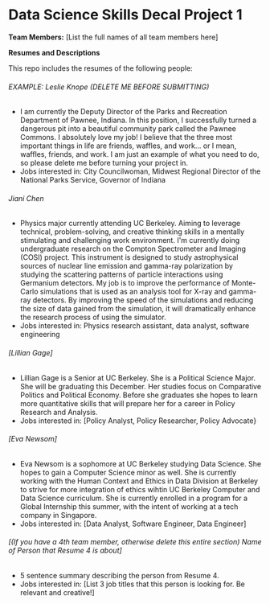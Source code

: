 # Data Science Skills Decal Project 1

**Team Members:** [List the full names of all team members here]  

**Resumes and Descriptions**  

This repo includes the resumes of the following people:

###### EXAMPLE: Leslie Knope (DELETE ME BEFORE SUBMITTING)
* I am currently the Deputy Director of the Parks and Recreation Department of Pawnee, Indiana. In this position, I successfully turned a dangerous pit into a beautiful community park called the Pawnee Commons. I absolutely love my job! I believe that the three most important things in life are friends, waffles, and work... or I mean, waffles, friends, and work. I am just an example of what you need to do, so please delete me before turning your project in.
* Jobs interested in: City Councilwoman, Midwest Regional Director of the National Parks Service, Governor of Indiana

###### Jiani Chen 
* Physics major currently attending UC Berkeley. Aiming to leverage technical, problem-solving, and creative thinking skills in a mentally stimulating and challenging work environment. I'm currently doing undergraduate research on the Compton Spectrometer and Imaging (COSI) project. This instrument is designed to study astrophysical sources of nuclear line emission and gamma-ray polarization by studying the scattering patterns of particle interactions using Germanium detectors. My job is to improve the performance of Monte-Carlo simulations that is used as an analysis tool for X-ray and gamma-ray detectors. By improving the speed of the simulations and reducing the size of data gained from the simulation, it will dramatically enhance the research process of using the simulator. 
* Jobs interested in: Physics research assistant, data analyst, software engineering 

###### [Lillian Gage]
* Lillian Gage is a Senior at UC Berkeley. She is a Political Science Major. She will be graduating this December. Her studies focus on Comparative Politics and Political Economy. Before she graduates she hopes to learn more quantitative skills that will prepare her for a career in Policy Research and Analysis.
* Jobs interested in: [Policy Analyst, Policy Researcher, Policy Advocate}

###### [Eva Newsom]
* Eva Newsom is a sophomore at UC Berkeley studying Data Science. She hopes to gain a Computer Science minor as well. She is currently working with the Human Context and Ethics in Data Division at Berkeley to strive for more integration of ethics wihtin UC Berkeley Computer and Data Science curriculum. She is currently enrolled in a program for a Global Internship this summer, with the intent of working at a tech company in Singapore.    
* Jobs interested in: [Data Analyst, Software Engineer, Data Engineer]

###### [(If you have a 4th team member, otherwise delete this entire section) Name of Person that Resume 4 is about]
* 5 sentence summary describing the person from Resume 4.
* Jobs interested in: [List 3 job titles that this person is looking for. Be relevant and creative!]


